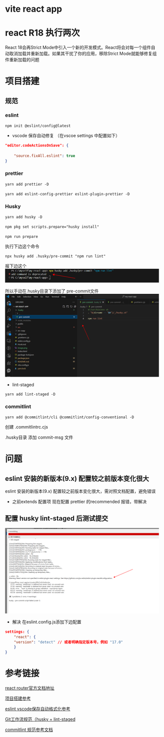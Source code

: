 # vite react app

# react R18 执行两次

React 18会再Strict Mode中引入一个新的开发模式。React将会对每一个组件自动取消加载并重新加载。如果其干扰了你的应用，移除Strict Mode就能够修复组件重新加载的问题

# 项目搭建

## 规范

### eslint

```
npm init @eslint/config@latest

```

- vscode 保存自动修复 （在vscoe settings 中配置如下）

```json
"editor.codeActionsOnSave": {

    "source.fixAll.eslint": true
}
```

### prettier

```
yarn add prettier -D

yarn add eslint-config-prettier eslint-plugin-prettier -D
```

### Husky

```
yarn add husky -D

npm pkg set scripts.prepare="husky install"

npm run prepare

```

执行下边这个命令

```
npx husky add .husky/pre-commit "npm run lint"

```

报下边这个
![执行添加钩子命令报错](image.png)

所以手动在.husky目录下添加了 pre-commit文件
![手动添加文件](image-1.png)

- lint-staged

```
yarn add lint-staged -D

```

### commitlint

```
yarn add @commitlint/cli @commitlint/config-conventional -D

```

创建 .commitlintrc.cjs

.husky目录 添加 commit-msg 文件

# 问题

## eslint 安装的新版本(9.x) 配置较之前版本变化很大

eslint 安装的新版本(9.x) 配置较之前版本变化很大，需对照文档配置，避免错误

- 之前extends 配置项 现在配置 prettier 的recommended 报错，带解决

## 配置 husky lint-staged 后测试提交

![报这个错误](image-2.png)

- 解决
  在eslint.config.js添加下边配置

```json
settings: {
    "react": {
    "version": "detect" // 或者明确指定版本号，例如 "17.0"
    }
}
```

# 参考链接

[react router官方文档地址](https://reactrouter.com/en/main)

[项目搭建参考](https://juejin.cn/post/7123612981895626760?searchId=20240614140609B26FCD8ABC89B882D749#heading-4)

[eslint vscode保存自动格式化参考](https://juejin.cn/post/6987198844261892127)

[Git工作流规范（husky + lint-staged](http://yanhongzhi.com/post/project_specification4.html#toc-f4b)

[commitlint 规范参考文档](https://github.com/conventional-changelog/commitlint#what-is-commitlint)
